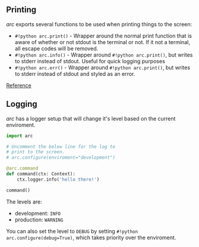 ## Printing
*arc* exports several functions to be used when printing things to the screen:

- `#!python arc.print()` - Wrapper around the normal print function that is aware of whether or not stdout is the terminal or not. If it not a terminal, all escape codes will be removed.
- `#!python arc.info()` - Wrapper around `#!python arc.print()`, but writes to stderr instead of stdout. Useful for quick logging purposes
- `#!python arc.err()` - Wrapper around `#!python arc.print()`, but writes to stderr instead of stdout and styled as an error.

[Reference](../../reference/present/out.md)

## Logging
*arc* has a logger setup that will change it's level based on the current enviroment.

```py
import arc

# Uncomment the below line for the log to
# print to the screen.
# arc.configure(enviroment="development")

@arc.command
def command(ctx: Context):
    ctx.logger.info('hello there!')

command()
```

The levels are:

- development: `INFO`
- production: `WARNING`

You can also set the level to `DEBUG` by setting `#!python arc.configure(debug=True)`, which takes priority over the enviroment.



